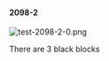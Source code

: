 #### 2098-2
![test-2098-2-0.png](https://github.com/lil-lab/nlvr/raw/master/nlvr/test/images/2/test-2098-2-0.png "test-2098-2-0.png")

There are 3 black blocks